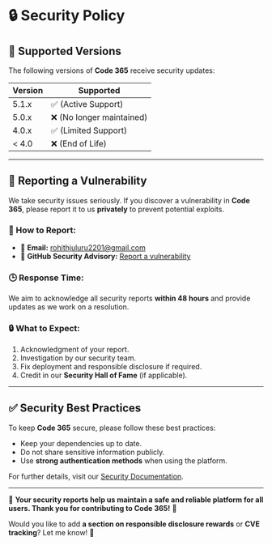 # 🔒 Security Policy  

## 📌 Supported Versions  

The following versions of **Code 365** receive security updates:  

| Version | Supported          |
| ------- | ------------------ |
| 5.1.x   | ✅ (Active Support) |
| 5.0.x   | ❌ (No longer maintained) |
| 4.0.x   | ✅ (Limited Support) |
| < 4.0   | ❌ (End of Life) |

---

## 🚨 Reporting a Vulnerability  

We take security issues seriously. If you discover a vulnerability in **Code 365**, please report it to us **privately** to prevent potential exploits.  

### 🔹 How to Report:  
- 📧 **Email:** [rohithjuluru2201@gmail.com](mailto:rohithjuluru2201@gmail.com
)  
- 🐞 **GitHub Security Advisory:** [Report a vulnerability](https://github.com/Rohith2201/Code365/security/advisories)  

### 🕒 Response Time:  
We aim to acknowledge all security reports **within 48 hours** and provide updates as we work on a resolution.  

### 🔒 What to Expect:  
1. Acknowledgment of your report.  
2. Investigation by our security team.  
3. Fix deployment and responsible disclosure if required.  
4. Credit in our **Security Hall of Fame** (if applicable).  

---

## ✅ Security Best Practices  

To keep **Code 365** secure, please follow these best practices:  
- Keep your dependencies up to date.  
- Do not share sensitive information publicly.  
- Use **strong authentication methods** when using the platform.  

For further details, visit our [Security Documentation](https://github.com/Rohith2201/Code365/wiki/Security-Guidelines).  

---

🔹 **Your security reports help us maintain a safe and reliable platform for all users. Thank you for contributing to Code 365!** 🚀  

Would you like to add **a section on responsible disclosure rewards** or **CVE tracking**? Let me know! 🔐
